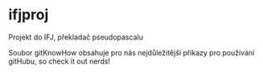 ifjproj
=======

Projekt do IFJ, překladač pseudopascalu

Soubor gitKnowHow obsahuje pro nás nejdůležitější příkazy pro používání gitHubu, so check it out nerds!
